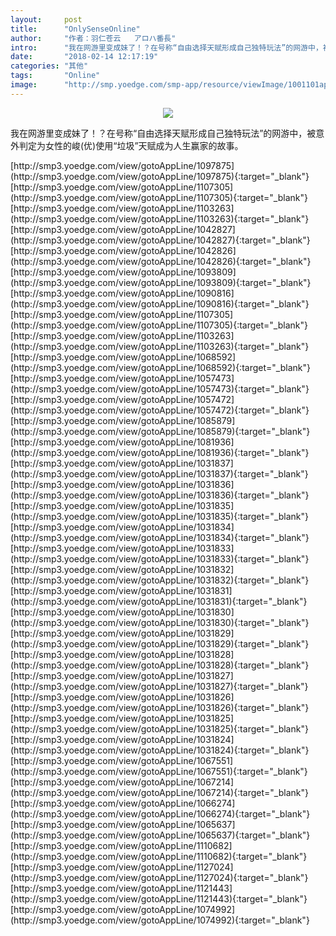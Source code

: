 ```yaml
---
layout:     post
title:      "OnlySenseOnline"
author:     "作者：羽仁苍云   アロハ番長"
intro:      "我在网游里变成妹了！？在号称“自由选择天赋形成自己独特玩法”的网游中，被意外判定为女性的峻(优)使用“垃圾”天赋成为人生赢家的故事。"
date:       "2018-02-14 12:17:19"
categories: "其他"
tags:       "Online"
image:      "http://smp.yoedge.com/smp-app/resource/viewImage/1001101appline.png"
---
```

<div style="text-align: center">
<p><img src="http://smp.yoedge.com/smp-app/resource/viewImage/1001101appline.png"/></p>
</div>
<p class="post-meta">
<span>我在网游里变成妹了！？在号称“自由选择天赋形成自己独特玩法”的网游中，被意外判定为女性的峻(优)使用“垃圾”天赋成为人生赢家的故事。</span>
</p>
[http://smp3.yoedge.com/view/gotoAppLine/1097875](http://smp3.yoedge.com/view/gotoAppLine/1097875){:target="_blank"}
[http://smp3.yoedge.com/view/gotoAppLine/1107305](http://smp3.yoedge.com/view/gotoAppLine/1107305){:target="_blank"}
[http://smp3.yoedge.com/view/gotoAppLine/1103263](http://smp3.yoedge.com/view/gotoAppLine/1103263){:target="_blank"}
[http://smp3.yoedge.com/view/gotoAppLine/1042827](http://smp3.yoedge.com/view/gotoAppLine/1042827){:target="_blank"}
[http://smp3.yoedge.com/view/gotoAppLine/1042826](http://smp3.yoedge.com/view/gotoAppLine/1042826){:target="_blank"}
[http://smp3.yoedge.com/view/gotoAppLine/1093809](http://smp3.yoedge.com/view/gotoAppLine/1093809){:target="_blank"}
[http://smp3.yoedge.com/view/gotoAppLine/1090816](http://smp3.yoedge.com/view/gotoAppLine/1090816){:target="_blank"}
[http://smp3.yoedge.com/view/gotoAppLine/1107305](http://smp3.yoedge.com/view/gotoAppLine/1107305){:target="_blank"}
[http://smp3.yoedge.com/view/gotoAppLine/1103263](http://smp3.yoedge.com/view/gotoAppLine/1103263){:target="_blank"}
[http://smp3.yoedge.com/view/gotoAppLine/1068592](http://smp3.yoedge.com/view/gotoAppLine/1068592){:target="_blank"}
[http://smp3.yoedge.com/view/gotoAppLine/1057473](http://smp3.yoedge.com/view/gotoAppLine/1057473){:target="_blank"}
[http://smp3.yoedge.com/view/gotoAppLine/1057472](http://smp3.yoedge.com/view/gotoAppLine/1057472){:target="_blank"}
[http://smp3.yoedge.com/view/gotoAppLine/1085879](http://smp3.yoedge.com/view/gotoAppLine/1085879){:target="_blank"}
[http://smp3.yoedge.com/view/gotoAppLine/1081936](http://smp3.yoedge.com/view/gotoAppLine/1081936){:target="_blank"}
[http://smp3.yoedge.com/view/gotoAppLine/1031837](http://smp3.yoedge.com/view/gotoAppLine/1031837){:target="_blank"}
[http://smp3.yoedge.com/view/gotoAppLine/1031836](http://smp3.yoedge.com/view/gotoAppLine/1031836){:target="_blank"}
[http://smp3.yoedge.com/view/gotoAppLine/1031835](http://smp3.yoedge.com/view/gotoAppLine/1031835){:target="_blank"}
[http://smp3.yoedge.com/view/gotoAppLine/1031834](http://smp3.yoedge.com/view/gotoAppLine/1031834){:target="_blank"}
[http://smp3.yoedge.com/view/gotoAppLine/1031833](http://smp3.yoedge.com/view/gotoAppLine/1031833){:target="_blank"}
[http://smp3.yoedge.com/view/gotoAppLine/1031832](http://smp3.yoedge.com/view/gotoAppLine/1031832){:target="_blank"}
[http://smp3.yoedge.com/view/gotoAppLine/1031831](http://smp3.yoedge.com/view/gotoAppLine/1031831){:target="_blank"}
[http://smp3.yoedge.com/view/gotoAppLine/1031830](http://smp3.yoedge.com/view/gotoAppLine/1031830){:target="_blank"}
[http://smp3.yoedge.com/view/gotoAppLine/1031829](http://smp3.yoedge.com/view/gotoAppLine/1031829){:target="_blank"}
[http://smp3.yoedge.com/view/gotoAppLine/1031828](http://smp3.yoedge.com/view/gotoAppLine/1031828){:target="_blank"}
[http://smp3.yoedge.com/view/gotoAppLine/1031827](http://smp3.yoedge.com/view/gotoAppLine/1031827){:target="_blank"}
[http://smp3.yoedge.com/view/gotoAppLine/1031826](http://smp3.yoedge.com/view/gotoAppLine/1031826){:target="_blank"}
[http://smp3.yoedge.com/view/gotoAppLine/1031825](http://smp3.yoedge.com/view/gotoAppLine/1031825){:target="_blank"}
[http://smp3.yoedge.com/view/gotoAppLine/1031824](http://smp3.yoedge.com/view/gotoAppLine/1031824){:target="_blank"}
[http://smp3.yoedge.com/view/gotoAppLine/1067551](http://smp3.yoedge.com/view/gotoAppLine/1067551){:target="_blank"}
[http://smp3.yoedge.com/view/gotoAppLine/1067214](http://smp3.yoedge.com/view/gotoAppLine/1067214){:target="_blank"}
[http://smp3.yoedge.com/view/gotoAppLine/1066274](http://smp3.yoedge.com/view/gotoAppLine/1066274){:target="_blank"}
[http://smp3.yoedge.com/view/gotoAppLine/1065637](http://smp3.yoedge.com/view/gotoAppLine/1065637){:target="_blank"}
[http://smp3.yoedge.com/view/gotoAppLine/1110682](http://smp3.yoedge.com/view/gotoAppLine/1110682){:target="_blank"}
[http://smp3.yoedge.com/view/gotoAppLine/1127024](http://smp3.yoedge.com/view/gotoAppLine/1127024){:target="_blank"}
[http://smp3.yoedge.com/view/gotoAppLine/1121443](http://smp3.yoedge.com/view/gotoAppLine/1121443){:target="_blank"}
[http://smp3.yoedge.com/view/gotoAppLine/1074992](http://smp3.yoedge.com/view/gotoAppLine/1074992){:target="_blank"}


